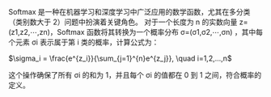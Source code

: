 Softmax 是一种在机器学习和深度学习中广泛应用的数学函数，尤其在多分类（类别数大于 2）问题中扮演着关键角色。
对于一个长度为 n 的实数向量 z=(z1,z2,⋯,zn)，Softmax 函数将其转换为一个概率分布 σ=(σ1,σ2,⋯,σn) ，其中每个元素 σi 表示属于第 i 类的概率，计算公式为：

$\sigma_i = \frac{e^{z_i}}{\sum_{j=1}^{n}e^{z_j}}, \quad i=1,2,...,n$

这个操作确保了所有 σi 的和为 1，并且每个 σi 的值都在 0 到 1 之间，符合概率的定义。